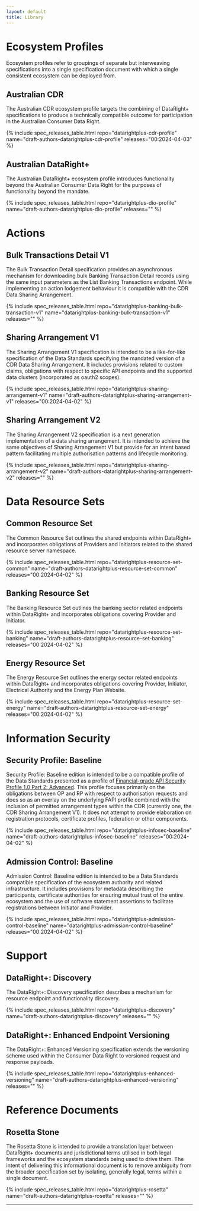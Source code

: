 ```yaml
---
layout: default
title: Library
---
```


# Ecosystem Profiles

Ecosystem profiles refer to groupings of separate but interweaving specifications into a single specification document with which a single consistent ecosystem can be deployed from.

## Australian CDR

The Australian CDR ecosystem profile targets the combining of DataRight+ specifications to produce a technically compatible outcome for participation in the Australian Consumer Data Right.

{% include spec_releases_table.html repo="datarightplus-cdr-profile" name="draft-authors-datarightplus-cdr-profile" releases="00:2024-04-03" %}

## Australian DataRight+

The Australian DataRight+ ecosystem profile introduces functionality beyond the Australian Consumer Data Right for the purposes of functionality beyond the mandate.

{% include spec_releases_table.html repo="datarightplus-dio-profile" name="draft-authors-datarightplus-dio-profile" releases="" %}

# Actions

## Bulk Transactions Detail V1

The Bulk Transaction Detail specification provides an asynchronous mechanism for downloading bulk Banking Transaction Detail records using the same input parameters as the List Banking Transactions endpoint. While implementing an action lodgement behaviour it is compatible with the CDR Data Sharing Arrangement.

{% include spec_releases_table.html repo="datarightplus-banking-bulk-transaction-v1" name="datarightplus-banking-bulk-transaction-v1" releases="" %}

## Sharing Arrangement V1

The Sharing Arrangement V1 specification is intended to be a like-for-like specification of the Data Standards specifying the mandated version of a CDR Data Sharing Arrangement. It includes provisions related to custom claims, obligations with respect to specific API endpoints and the supported data clusters (incorporated as oauth2 scopes).

{% include spec_releases_table.html repo="datarightplus-sharing-arrangement-v1" name="draft-authors-datarightplus-sharing-arrangement-v1" releases="00:2024-04-02" %}

## Sharing Arrangement V2

The Sharing Arrangement V2 specification is a next generation implementation of a data sharing arrangement. It is intended to achieve the same  objectives of Sharing Arrangement V1 but provide for an intent based pattern facilitating multiple authorisation patterns and lifecycle monitoring. 

{% include spec_releases_table.html repo="datarightplus-sharing-arrangement-v2" name="draft-authors-datarightplus-sharing-arrangement-v2" releases="" %}

# Data Resource Sets

## Common Resource Set

The Common Resource Set outlines the shared endpoints within DataRight+ and incorporates obligations of Providers and Initiators related to the shared resource server namespace.

{% include spec_releases_table.html repo="datarightplus-resource-set-common" name="draft-authors-datarightplus-resource-set-common" releases="00:2024-04-02" %}

## Banking Resource Set

The Banking Resource Set outlines the banking sector related endpoints within DataRight+ and incorporates obligations covering Provider and Initiator.

{% include spec_releases_table.html repo="datarightplus-resource-set-banking" name="draft-authors-datarightplus-resource-set-banking" releases="00:2024-04-02" %}

## Energy Resource Set

The Energy Resource Set outlines the energy sector related endpoints within DataRight+ and incorporates obligations covering Provider, Initiator, Electrical Authority and the Energy Plan Website.

{% include spec_releases_table.html repo="datarightplus-resource-set-energy" name="draft-authors-datarightplus-resource-set-energy" releases="00:2024-04-02" %}

# Information Security

## Security Profile: Baseline

Security Profile: Baseline edition is intended to be a compatible profile of the Data Standards presented as a profile of [Financial-grade API Security Profile 1.0 Part 2: Advanced]. This profile focuses primarily on the obligations between OP and RP with respect to authorisation requests and does so as an overlay on the underlying FAPI profile combined with the inclusion of permitted arrangement types within the CDR (currently one, the CDR Sharing Arrangement V1). It does not attempt to provide elaboration on registration protocols, certificate profiles, federation or other components.

{% include spec_releases_table.html repo="datarightplus-infosec-baseline" name="draft-authors-datarightplus-infosec-baseline" releases="00:2024-04-02" %}

## Admission Control: Baseline

Admission Control: Baseline edition is intended to be a Data Standards compatible specification of the ecosystem authority and related infrastructure. It includes provisions for metadata describing the participants, certificate authorities for ensuring mutual trust of the entire ecosystem and the use of software statement assertions to facilitate registrations between Initiator and Provider.

{% include spec_releases_table.html repo="datarightplus-admission-control-baseline" name="datarightplus-admission-control-baseline" releases="00:2024-04-02" %}

# Support

## DataRight+: Discovery

The DataRight+: Discovery specification describes a mechanism for resource endpoint and functionality discovery.

{% include spec_releases_table.html repo="datarightplus-discovery" name="draft-authors-datarightplus-discovery" releases="" %}

## DataRight+: Enhanced Endpoint Versioning

The DataRight+: Enhanced Versioning specification extends the versioning scheme used within the Consumer Data Right to versioned request and response payloads.

{% include spec_releases_table.html repo="datarightplus-enhanced-versioning" name="draft-authors-datarightplus-enhanced-versioning" releases="" %}

# Reference Documents

## Rosetta Stone

The Rosetta Stone is intended to provide a translation layer between DataRight+ documents and jurisdictional terms utilised in both legal frameworks and the ecosystem standards being used to drive them. The intent of delivering this informational document is to remove ambiguity from the broader specification set by isolating, generally legal, terms within a single document.

{% include spec_releases_table.html repo="datarightplus-rosetta" name="draft-authors-datarightplus-rosetta" releases="" %}

---

[Financial-grade API Security Profile 1.0 Part 2: Advanced]: https://openid.net/specs/openid-financial-api-part-2-1_0.html
[<i class="fa fa-github"></i> GitHub]: https://github.com/